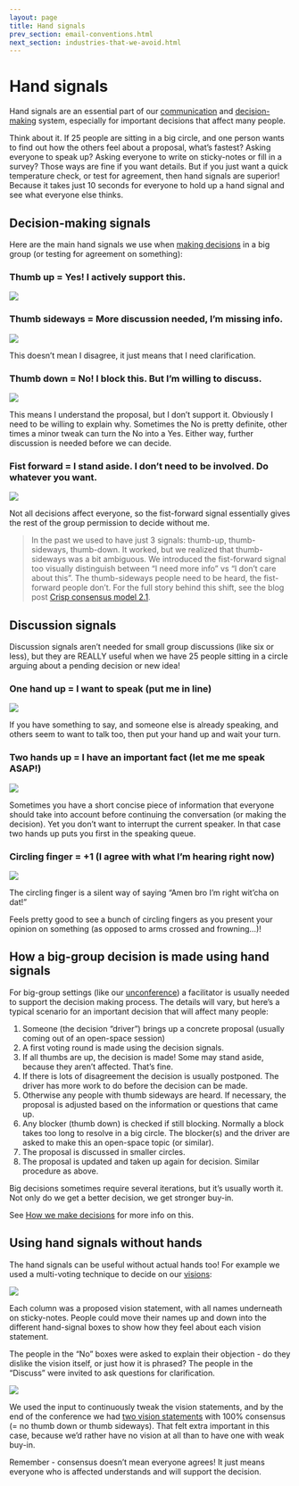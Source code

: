 ```yaml
---
layout: page
title: Hand signals
prev_section: email-conventions.html
next_section: industries-that-we-avoid.html
---
```


# Hand signals

Hand signals are an essential part of our
[communication](communication.html) and
[decision-making](decisions.html) system, especially for important
decisions that affect many people.

Think about it. If 25 people are sitting in a big circle, and one person
wants to find out how the others feel about a proposal, what’s fastest?
Asking everyone to speak up? Asking everyone to write on sticky-notes or
fill in a survey? Those ways are fine if you want details. But if you
just want a quick temperature check, or test for agreement, then hand
signals are superior! Because it takes just 10 seconds for everyone to
hold up a hand signal and see what everyone else thinks.

## Decision-making signals

Here are the main hand signals we use when [making
decisions](decisions.html) in a big group (or testing for agreement on
something):

### Thumb up = Yes! I actively support this.

![](../assets/crisp/HandSignal-Yes.png)

### Thumb sideways = More discussion needed, I’m missing info.

![](../assets/crisp/HandSignal-Discuss.png)

This doesn’t mean I disagree, it just means that I need clarification.

### Thumb down = No! I block this. But I’m willing to discuss.

![](../assets/crisp/HandSignal-No.png)

This means I understand the proposal, but I don’t support it. Obviously
I need to be willing to explain why. Sometimes the No is pretty
definite, other times a minor tweak can turn the No into a Yes. Either
way, further discussion is needed before we can decide.

### Fist forward = I stand aside. I don’t need to be involved. Do whatever you want.

![](../assets/crisp/HandSignal-StandAside.png)

Not all decisions affect everyone, so the fist-forward signal
essentially gives the rest of the group permission to decide without me.

> In the past we used to have just 3 signals: thumb-up, thumb-sideways,
> thumb-down. It worked, but we realized that thumb-sideways was a bit
> ambiguous. We introduced the fist-forward signal too visually
> distinguish between “I need more info” vs “I don’t care about this”.
> The thumb-sideways people need to be heard, the fist-forward people
> don’t. For the full story behind this shift, see the blog post [Crisp
> consensus model
> 2.1](http://blog.crisp.se/2014/03/27/peterantman/crisp-consensus-model-2-1).

## Discussion signals

Discussion signals aren’t needed for small group discussions (like six
or less), but they are REALLY useful when we have 25 people sitting in a
circle arguing about a pending decision or new idea!

### One hand up = I want to speak (put me in line)

![](../assets/crisp/HandSignal-Speak.png)

If you have something to say, and someone else is already speaking, and
others seem to want to talk too, then put your hand up and wait your
turn.

### Two hands up = I have an important fact (let me me speak ASAP!)

![](../assets/crisp/HandSignal-Fact.png)

Sometimes you have a short concise piece of information that everyone
should take into account before continuing the conversation (or making
the decision). Yet you don’t want to interrupt the current speaker. In
that case two hands up puts you first in the speaking queue.

### Circling finger = +1 (I agree with what I’m hearing right now)

![](../assets/crisp/HandSignal-Agree.png)

The circling finger is a silent way of saying “Amen bro![]() I’m right
wit’cha on dat!”

Feels pretty good to see a bunch of circling fingers as you present your
opinion on something (as opposed to arms crossed and frowning…)!

## How a big-group decision is made using hand signals

For big-group settings (like our [unconference](unconference.html)) a
facilitator is usually needed to support the decision making process.
The details will vary, but here’s a typical scenario for an important
decision that will affect many people:

1.  Someone (the decision “driver”) brings up a concrete proposal
    (usually coming out of an open-space session)
2.  A first voting round is made using the decision signals.
3.  If all thumbs are up, the decision is made! Some may stand aside,
    because they aren’t affected. That’s fine.
4.  If there is lots of disagreement the decision is usually postponed.
    The driver has more work to do before the decision can be made.
5.  Otherwise any people with thumb sideways are heard. If necessary,
    the proposal is adjusted based on the information or questions that
    came up.
6.  Any blocker (thumb down) is checked if still blocking. Normally a
    block takes too long to resolve in a big circle. The blocker(s) and
    the driver are asked to make this an open-space topic (or similar).
7.  The proposal is discussed in smaller circles.
8.  The proposal is updated and taken up again for decision. Similar
    procedure as above.

Big decisions sometimes require several iterations, but it’s usually
worth it. Not only do we get a better decision, we get stronger buy-in.

See [How we make decisions](decisions.html) for more info on this.

## Using hand signals without hands

The hand signals can be useful without actual hands too! For example we
used a multi-voting technique to decide on our [visions](visions.html):

![](../assets/crisp/HandSignals-MultivotingChart.png)

Each column was a proposed vision statement, with all names underneath
on sticky-notes. People could move their names up and down into the
different hand-signal boxes to show how they feel about each vision
statement.

The people in the “No” boxes were asked to explain their objection - do
they dislike the vision itself, or just how it is phrased? The people in
the “Discuss” were invited to ask questions for clarification.

![](../assets/crisp/HandSignals-MultivotingPeople.png)

We used the input to continuously tweak the vision statements, and by
the end of the conference we had [two vision statements](visions.html)
with 100% consensus (= no thumb down or thumb sideways). That felt extra
important in this case, because we’d rather have no vision at all than
to have one with weak buy-in.

Remember - consensus doesn’t mean everyone agrees! It just means
everyone who is affected understands and will support the decision.
